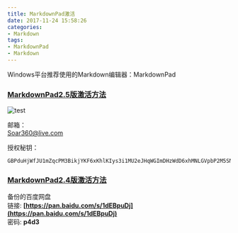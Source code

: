 ```yaml
---
title: MarkdownPad激活
date: 2017-11-24 15:58:26
categories:
- Markdown
tags:
- MarkdownPad
- Markdown
---
```

Windows平台推荐使用的Markdown编辑器：MarkdownPad

### [MarkdownPad2.5版激活方法](http://www.jianshu.com/p/9e5cd946696d)

![test](http://ozv0hqacp.bkt.clouddn.com/17-11-23/57312740.jpg)

邮箱：  
Soar360@live.com

授权秘钥：  
```
GBPduHjWfJU1mZqcPM3BikjYKF6xKhlKIys3i1MU2eJHqWGImDHzWdD6xhMNLGVpbP2M5SN6bnxn2kSE8qHqNY5QaaRxmO3YSMHxlv2EYpjdwLcPwfeTG7kUdnhKE0vVy4RidP6Y2wZ0q74f47fzsZo45JE2hfQBFi2O9Jldjp1mW8HUpTtLA2a5/sQytXJUQl/QKO0jUQY4pa5CCx20sV1ClOTZtAGngSOJtIOFXK599sBr5aIEFyH0K7H4BoNMiiDMnxt1rD8Vb/ikJdhGMMQr0R4B+L3nWU97eaVPTRKfWGDE8/eAgKzpGwrQQoDh+nzX1xoVQ8NAuH+s4UcSeQ==
```

### [MarkdownPad2.4版激活方法](https://jingyan.baidu.com/article/ea24bc39b985dfda63b33176.html "2.4版激活方法")
备份的百度网盘   
链接: **[https://pan.baidu.com/s/1dEBpuDj](https://pan.baidu.com/s/1dEBpuDj)**   
密码: **p4d3**